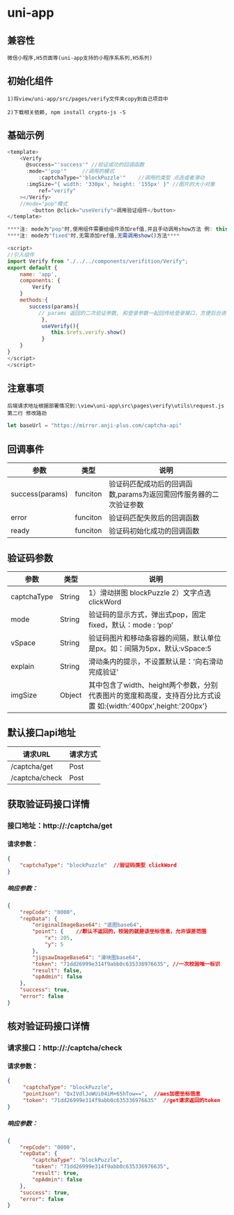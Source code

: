# uni-app
##  兼容性
	微信小程序,H5页面等(uni-app支持的小程序系系列,H5系列)
## 初始化组件
	1)将view/uni-app/src/pages/verify文件夹copy到自己项目中

	2)下载相关依赖, npm install crypto-js -S

## 基础示例

```javascript
<template>
	<Verify
	  @success="'success'" //验证成功的回调函数
	  :mode="'pop'"     //调用的模式
          :captchaType="'blockPuzzle'"    //调用的类型 点选或者滑动
	  :imgSize="{ width: '330px', height: '155px' }" //图片的大小对象
          ref="verify"
	></Verify>
	//mode="pop"模式
        <button @click="useVerify">调用验证组件</button>
</template>

****注: mode为"pop"时,使用组件需要给组件添加ref值,并且手动调用show方法 例: this.$refs.verify.show()**** <br/>
****注: mode为"fixed"时,无需添加ref值,无需调用show()方法****

<script>
//引入组件
import Verify from "./../../components/verifition/Verify";
export default {
	name: 'app',
	components: {
		Verify
	}
	methods:{
	   success(params){
	      // params 返回的二次验证参数, 和登录参数一起回传给登录接口，方便后台进行二次验证
           },
           useVerify(){
              this.$refs.verify.show()
           }
	}
}
</script>
</script>
```
## 注意事项
	后端请求地址根据部署情况到:\view\uni-app\src\pages\verify\utils\request.js  第二行 修改路劲
```javascript
let baseUrl = "https://mirror.anji-plus.com/captcha-api"
```
## 回调事件

|  参数 | 类型 |  说明 |
| ------------ | ------------ | ------------ |
| success(params)  |  funciton | 验证码匹配成功后的回调函数,params为返回需回传服务器的二次验证参数  |
| error  |  funciton | 验证码匹配失败后的回调函数  |
| ready  |  funciton |  验证码初始化成功的回调函数 |

## 验证码参数

|  参数 | 类型 |  说明 |
| ------------ | ------------ | ------------ |
| captchaType | String | 1）滑动拼图 blockPuzzle  2）文字点选 clickWord  |
| mode  | String | 验证码的显示方式，弹出式pop，固定fixed，默认：mode : ‘pop’  |
| vSpace  | String | 验证码图片和移动条容器的间隔，默认单位是px。如：间隔为5px，默认:vSpace:5  |
| explain  | String |  滑动条内的提示，不设置默认是：'向右滑动完成验证' |
| imgSize | Object |  其中包含了width、height两个参数，分别代表图片的宽度和高度，支持百分比方式设置 如:{width:'400px',height:'200px'}

## 默认接口api地址
|  请求URL | 请求方式 |
| ------------ | ------------ |
| /captcha/get  | Post |
| /captcha/check  | Post |

## 获取验证码接口详情
### 接口地址：http://*:*/captcha/get
#### 请求参数：
```json
{
	"captchaType": "blockPuzzle"  //验证码类型 clickWord
}
```
##### 响应参数：
```json
{
    "repCode": "0000",
    "repData": {
        "originalImageBase64": "底图base64",
        "point": {    //默认不返回的，校验的就是该坐标信息，允许误差范围
            "x": 205,
            "y": 5
        },
        "jigsawImageBase64": "滑块图base64",
        "token": "71dd26999e314f9abb0c635336976635", //一次校验唯一标识
        "result": false,
        "opAdmin": false
    },
    "success": true,
    "error": false
}
```
## 核对验证码接口详情
### 请求接口：http://*:*/captcha/check
#### 请求参数：
```json
{
	 "captchaType": "blockPuzzle",
	 "pointJson": "QxIVdlJoWUi04iM+65hTow==",  //aes加密坐标信息
	 "token": "71dd26999e314f9abb0c635336976635"  //get请求返回的token
}
```
##### 响应参数：
```json
{
    "repCode": "0000",
    "repData": {
        "captchaType": "blockPuzzle",
        "token": "71dd26999e314f9abb0c635336976635",
        "result": true,
        "opAdmin": false
    },
    "success": true,
    "error": false
}
```
